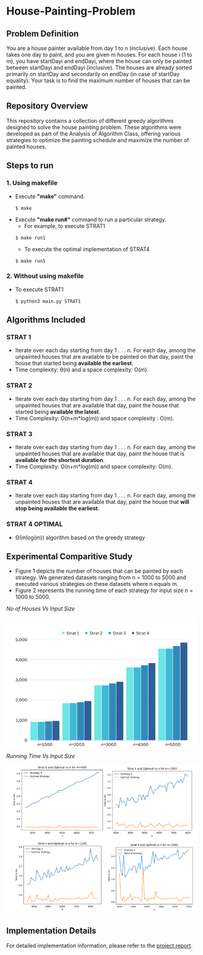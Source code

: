 # House-Painting-Problem
## Problem Definition

You are a house painter available from day 1 to n (inclusive). Each house takes one day to paint, and you are given m houses. For each house i (1 to m), you have startDayi and endDayi, where the house can only be painted between startDayi and endDayi (inclusive). The houses are already sorted primarily on startDay and secondarily on endDay (in case of startDay equality). Your task is to find the maximum number of houses that can be painted.

## Repository Overview

This repository contains a collection of different greedy algorithms designed to solve the house painting problem. These algorithms were developed as part of the Analysis of Algorithm Class, offering various strategies to optimize the painting schedule and maximize the number of painted houses.


## Steps to run
### 1. Using makefile
- Execute **"make"** command.
   ```
   $ make
   ```
- Execute **"make run#"** command to run a particular strategy.
   - For example, to execute STRAT1
   ```
   $ make run1
   ```
   - To execute the optimal implementation of STRAT4
   ```
   $ make run5
   ```
### 2. Without using makefile
    
   - To execute STRAT1
     ```
     $ python3 main.py STRAT1
     ```
## Algorithms Included
### STRAT 1
- Iterate over each day starting from day 1 . . . n. For each day, among the 
unpainted houses that are available to be painted on that day, paint the house 
that started being **available the earliest**.
- Time complexity: θ(n) and a space complexity: O(m).

### STRAT 2
- Iterate over each day starting from day 1 . . . n. For each day, among the 
unpainted houses that are available that day, paint the house that started being 
**available the latest**.
- Time Complexity: O(n+m*log(m)) and space complexity : O(m).

### STRAT 3
- Iterate over each day starting from day 1 . . . n. For each day, among the unpainted 
houses that are available that day, paint the house that is **available for the shortest 
duration**.
- Time Complexity: O(n+m*log(m)) and space complexity: O(m).

### STRAT 4
- Iterate over each day starting from day 1 . . . n. For each day, among the 
unpainted houses that are available that day, paint the house that **will stop 
being available the earliest**.

### STRAT 4 OPTIMAL
- Θ(mlog(m)) algorithm based on the greedy strategy

## Experimental Comparitive Study

- Figure 1 depicts the number of houses that can be painted by each strategy. We generated datasets ranging from n = 1000 to 5000 and executed various strategies on these datasets where n equals m.
- Figure 2 represents the running time of each strategy for input size n = 1000 to 5000.
  
 *No of Houses Vs Input Size*

  ![No of Houses Vs Input Size](./Experimental_Comparision/No.ofHouses_Vs_Input_Size.PNG)
 
  *Running Time Vs Input Size*

  ![Running Time Vs Input Size](./Experimental_Comparision/RunningTime_Vs_InputSize.PNG)


## Implementation Details
For detailed implementation information, please refer to the [project report](ProjectReport.pdf).


